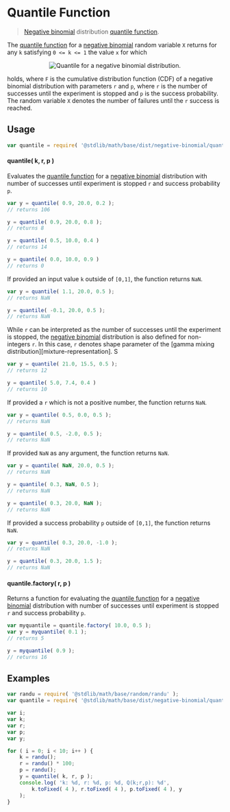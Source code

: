 # Quantile Function

> [Negative binomial][negative-binomial] distribution [quantile function][quantile-function].


<section class="intro">

The [quantile function][quantile-function] for a [negative binomial][negative-binomial] random variable `X` returns for any `k` satisfying `0 <= k <= 1` the value `x` for which

<!-- <equation class="equation" label="eq:quantile_function" align="center" raw="F(x-1;r,p) < k \le F(x;r,p)" alt="Quantile for a negative binomial distribution."> -->

<div class="equation" align="center" data-raw-text="F(x-1;r,p) < k \le F(x;r,p)" data-equation="eq:quantile_function">
    <img src="" alt="Quantile for a negative binomial distribution.">
    <br>
</div>

<!-- </equation> -->

holds, where `F` is the cumulative distribution function (CDF) of a negative binomial distribution with parameters `r` and `p`, where `r` is the number of successes until the experiment is stopped and `p` is the success probability. The random variable `X` denotes the number of failures until the `r` success is reached. 

</section>

<!-- /.intro -->

<section class="usage">

## Usage
``` javascript
var quantile = require( '@stdlib/math/base/dist/negative-binomial/quantile' );
```

#### quantile( k, r, p )

Evaluates the [quantile function][quantile-function] for a [negative binomial][negative-binomial] distribution with number of successes until experiment is stopped `r` and success probability `p`.

``` javascript
var y = quantile( 0.9, 20.0, 0.2 );
// returns 106

y = quantile( 0.9, 20.0, 0.8 );
// returns 8

y = quantile( 0.5, 10.0, 0.4 )
// returns 14

y = quantile( 0.0, 10.0, 0.9 )
// returns 0
```

If provided an input value `k` outside of `[0,1]`, the function returns `NaN`.

``` javascript
var y = quantile( 1.1, 20.0, 0.5 );
// returns NaN

y = quantile( -0.1, 20.0, 0.5 );
// returns NaN
```

While `r` can be interpreted as the number of successes until the experiment is stopped, the [negative binomial][negative-binomial] distribution is also defined for non-integers `r`. In this case, `r` denotes shape parameter of the [gamma mixing distribution][mixture-representation]. S

``` javascript
var y = quantile( 21.0, 15.5, 0.5 );
// returns 12

y = quantile( 5.0, 7.4, 0.4 )
// returns 10
```

If provided a `r` which is not a positive number, the function returns `NaN`.

``` javascript
var y = quantile( 0.5, 0.0, 0.5 );
// returns NaN

y = quantile( 0.5, -2.0, 0.5 );
// returns NaN
```

If provided `NaN` as any argument, the function returns `NaN`.

``` javascript
var y = quantile( NaN, 20.0, 0.5 );
// returns NaN

y = quantile( 0.3, NaN, 0.5 );
// returns NaN

y = quantile( 0.3, 20.0, NaN );
// returns NaN
```

If provided a success probability `p` outside of `[0,1]`, the function returns `NaN`.

``` javascript
var y = quantile( 0.3, 20.0, -1.0 );
// returns NaN

y = quantile( 0.3, 20.0, 1.5 );
// returns NaN
```

#### quantile.factory( r, p )

Returns a function for evaluating the [quantile function][quantile-function] for a [negative binomial][negative-binomial] distribution with number of successes until experiment is stopped `r` and success probability `p`.

``` javascript
var myquantile = quantile.factory( 10.0, 0.5 );
var y = myquantile( 0.1 );
// returns 5

y = myquantile( 0.9 );
// returns 16
```

</section>

<!-- /.usage -->

<section class="examples">

## Examples

``` javascript
var randu = require( '@stdlib/math/base/random/randu' );
var quantile = require( '@stdlib/math/base/dist/negative-binomial/quantile' );

var i;
var k;
var r;
var p;
var y;

for ( i = 0; i < 10; i++ ) {
    k = randu();
    r = randu() * 100;
    p = randu();
    y = quantile( k, r, p );
    console.log( 'k: %d, r: %d, p: %d, Q(k;r,p): %d',
        k.toFixed( 4 ), r.toFixed( 4 ), p.toFixed( 4 ), y
    );
}
```

</section>

<!-- /.examples -->


<section class="links">

[negative-binomial]: https://en.wikipedia.org/wiki/Negative_binomial_distribution
[quantile-function]: https://en.wikipedia.org/wiki/Quantile_function

</section>

<!-- /.links -->
